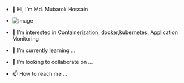 - 👋 Hi, I’m Md. Mubarok Hossain

- ![image](https://github.com/mubarok-devops/mubarok-devops/assets/127681929/b2ab06dc-f977-4de8-ab0a-2c8b153a6db8)

- 👀 I’m interested in Containerization, docker,kubernetes, Application Monitoring
- 🌱 I’m currently learning ...
- 💞️ I’m looking to collaborate on ...
- 📫 How to reach me ...

<!---
mubarok-devops/mubarok-devops is a ✨ special ✨ repository because its `README.md` (this file) appears on your GitHub profile.
You can click the Preview link to take a look at your changes.
--->
